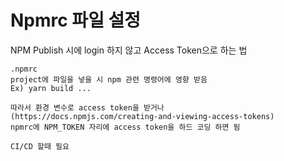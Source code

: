 # Npmrc 파일 설정
NPM Publish 시에 login 하지 않고 Access Token으로 하는 법

```
.npmrc
project에 파일을 넣을 시 npm 관련 명령어에 영향 받음
Ex) yarn build ...

따라서 환경 변수로 access token을 받거나
(https://docs.npmjs.com/creating-and-viewing-access-tokens)
npmrc에 NPM_TOKEN 자리에 access token을 하드 코딩 하면 됨

CI/CD 할때 필요
```